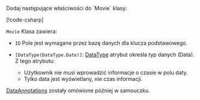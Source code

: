 <!-- THIS INCLUDE USED BY MVC AND RP --> Dodaj następujące właściwości do `Movie` klasy:

[!code-csharp[](~/tutorials/razor-pages/razor-pages-start/sample/RazorPagesMovie22/Models/Movie.cs?name=snippet1)]

`Movie` Klasa zawiera:

* `ID` Pole jest wymagane przez bazę danych dla klucza podstawowego.
* `[DataType(DataType.Date)]`:  [DataType](/dotnet/api/microsoft.aspnetcore.mvc.dataannotations.internal.datatypeattributeadapter) atrybut określa typ danych (Data). Z tego atrybutu:

  * Użytkownik nie musi wprowadzić informacje o czasie w polu daty.
  * Tylko data jest wyświetlany, nie czas informacji.

[DataAnnotations](/dotnet/api/system.componentmodel.dataannotations) zostały omówione później w samouczku.